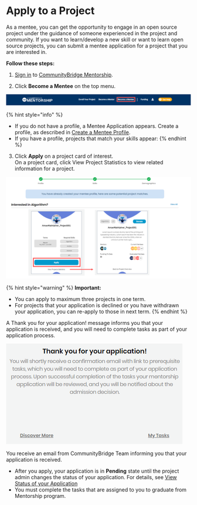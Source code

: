 # Apply to a Project

As a mentee, you can get the opportunity to engage in an open source project under the guidance of someone experienced in the project and community. If you want to learn/develop a new skill or want to learn open source projects, you can submit a mentee application for a project that you are interested in.

**Follow these steps:**

1.  [Sign in](../../../sso/sign-in/) to [CommunityBridge Mentorship](https://people.dev.platform.linuxfoundation.org/).

2. Click **Become a Mentee** on the top menu.

![](../../../.gitbook/assets/become-a-mentee.png)

{% hint style="info" %}
* If you do not have a profile, a Mentee Application appears. Create a profile, as described in [Create a Mentee Profile](create-a-mentee-profile.md).
* If you have a profile, projects that match your skills appear:
{% endhint %}

3. Click **Apply** on a project card of interest.  
On a project card, click View Project Statistics to view related information for a project.

![Apply to Project](../../../.gitbook/assets/apply-to-a-project.png)

{% hint style="warning" %}
**Important:**

* You can apply to maximum three projects in one term.
* For projects that your application is declined or you have withdrawn your application, you can re-apply to those in next term.
{% endhint %}

A Thank you for your application! message informs you that your application is received, and you will need to complete tasks as part of your application process.

![](../../../.gitbook/assets/mentee-applied.png)

You receive an email from CommunityBridge Team informing you that your application is received. 

* After you apply, your application is in **Pending** state until the project admin changes the status of your application. For details, see [View Status of your Application](view-status-of-your-application.md)
* You must complete the tasks that are assigned to you to graduate from Mentorship program.

